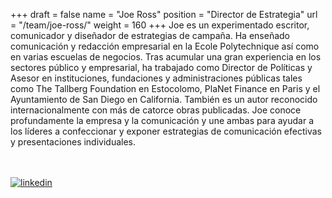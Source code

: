 +++
draft		= false
name		= "Joe Ross"
position 	= "Director de Estrategia"
url			= "/team/joe-ross/"
weight		= 160
+++
Joe es un experimentado escritor, comunicador y diseñador de estrategias de campaña. Ha enseñado comunicación y redacción empresarial en la Ecole Polytechnique así como en varias escuelas de negocios. Tras acumular una gran experiencia en los sectores público y empresarial, ha trabajado como Director de Políticas y Asesor en instituciones, fundaciones y administraciones públicas tales como The Tallberg Foundation en Estocolomo, PlaNet Finance en Paris y el Ayuntamiento de San Diego en California. También es un autor reconocido internacionalmente con más de catorce obras publicadas. Joe conoce profundamente la empresa y la comunicación y une ambas para ayudar a los líderes a confeccionar y exponer estrategias de comunicación efectivas y presentaciones individuales.

<br><br>
[![linkedin][pic1]](https://www.linkedin.com/in/joe-ross-5b89941a/)



[pic1]: /pictures/logos/linkedin.png